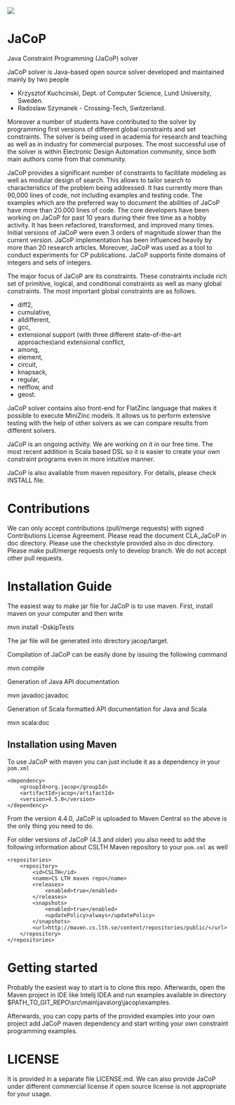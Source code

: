 ![](https://travis-ci.org/radsz/jacop.svg?branch=develop)

JaCoP
=====

Java Constraint Programming (JaCoP) solver

JaCoP solver is Java-based open source solver developed and maintained mainly by two people
- Krzysztof Kuchcinski, Dept. of Computer Science, Lund University, Sweden.
- Radoslaw Szymanek - Crossing-Tech, Switzerland.

Moreover a number of students have contributed to the solver by programming first versions of different global
constraints and set constraints. The solver is being used in academia for research and teaching as well as in
industry for commercial purposes. The most successful use of the solver is within Electronic Design Automation
community, since both main authors come from that community.

JaCoP provides a significant number of constraints to facilitate modeling as well as modular design of search.
This allows to tailor search to characteristics of the problem being addressed. It has currently more than 90,000 lines
of code, not including examples and testing code. The examples which are the preferred way to document the abilities of
JaCoP have more than 20.000 lines of code. The core developers have been working on JaCoP for past 10 years during their
free time as a hobby activity. It has been refactored, transformed, and improved many times. Initial versions of JaCoP
were even 3 orders of magnitude slower than the current version. JaCoP implementation has been influenced heavily by
more than 20 research articles. Moreover, JaCoP was used as a tool to conduct experiments for CP publications.
JaCoP supports finite domains of integers and sets of integers.

The major focus of JaCoP are its constraints. These constraints include rich set of primitive, logical, and
conditional constraints as well as many global constraints. The most important global constraints are as follows.

- diff2,
- cumulative,
- alldifferent,
- gcc,
- extensional support (with three different state-of-the-art approaches)and extensional conflict,
- among,
- element,
- circuit,
- knapsack,
- regular,
- netflow, and
- geost.

JaCoP solver contains also front-end for FlatZinc language that makes it possible to execute MiniZinc models. It allows
us to perform extensive testing with the help of other solvers as we can compare results from different solvers.

JaCoP is an ongoing activity. We are working on it in our free time. The most recent addition is Scala based DSL so
it is easier to create your own constraint programs even in more intuitive manner.

JaCoP is also available from maven repository. For details, please check INSTALL file.

Contributions
======

We can only accept contributions (pull/merge requests) with signed Contributions License Agreement. Please read the document CLA_JaCoP in doc directory. Please use the checkstyle provided also in doc directory.
Please make pull/merge requests only to develop branch. We do not accept other pull requests.

Installation Guide
====

The easiest way to make jar file for JaCoP is to use maven. First, install maven on your computer and then write 

mvn install -DskipTests

The jar file will be generated into directory jacop/target.

Compilation of JaCoP can be easily done by issuing the following command

mvn compile

Generation of Java API documentation

mvn javadoc:javadoc

Generation of Scala formatted API documentation for Java and Scala

mvn scala:doc

Installation using Maven
------------------------

To use JaCoP with maven you can just include it as a dependency in your `pom.xml`

    <dependency>
        <groupId>org.jacop</groupId>
        <artifactId>jacop</artifactId>
        <version>4.5.0</version>
    </dependency>

From the version 4.4.0, JaCoP is uploaded to Maven Central so the above is the only thing you need to do. 

For older versions of JaCoP (4.3 and older) you also need to add the following information 
about CSLTH Maven repository to your `pom.xml` as well

    <repositories>
		<repository>
			<id>CSLTH</id>
			<name>CS LTH maven repo</name>
			<releases>
				<enabled>true</enabled>
			</releases>
			<snapshots>
				<enabled>true</enabled>
				<updatePolicy>always</updatePolicy>
			</snapshots>
			<url>http://maven.cs.lth.se/content/repositories/public/</url>
		</repository>
	</repositories>

Getting started
======

Probably the easiest way to start is to clone this repo. Afterwards, open the Maven project in IDE like Intelij IDEA and run examples available in directory $PATH_TO_GIT_REPO\src\main\java\org\jacop\examples.

Afterwards, you can copy parts of the provided examples into your own project add JaCoP maven dependency and start writing your own constraint programming examples.


LICENSE
======

It is provided in a separate file LICENSE.md. We can also provide JaCoP under different commercial license if open source license is not appropriate for your usage.

